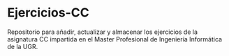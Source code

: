 # Ejercicios-CC
Repositorio para añadir, actualizar y almacenar los ejercicios de la asignatura CC impartida en el Master Profesional de Ingeniería Informática de la UGR.
